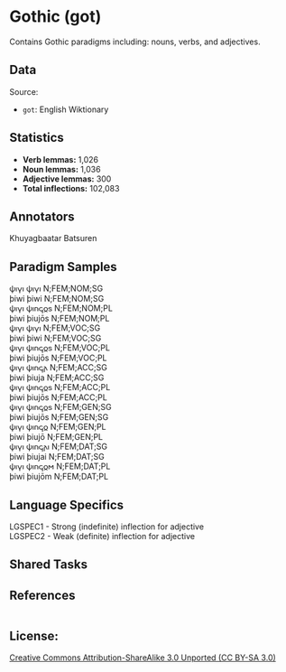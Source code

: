 # Gothic (got)

Contains Gothic paradigms including: nouns, verbs, and adjectives. 


## Data

Source:
- `got`: English Wiktionary

## Statistics

- **Verb lemmas:** 1,026
- **Noun lemmas:** 1,036
- **Adjective lemmas:** 300
- **Total inflections:** 102,083

## Annotators

Khuyagbaatar Batsuren

## Paradigm Samples
𐌸𐌹𐍅𐌹	𐌸𐌹𐍅𐌹	N;FEM;NOM;SG <br />
þiwi	þiwi	N;FEM;NOM;SG <br />
𐌸𐌹𐍅𐌹	𐌸𐌹𐌿𐌾𐍉𐍃	N;FEM;NOM;PL <br />
þiwi	þiujōs	N;FEM;NOM;PL <br />
𐌸𐌹𐍅𐌹	𐌸𐌹𐍅𐌹	N;FEM;VOC;SG <br />
þiwi	þiwi	N;FEM;VOC;SG <br />
𐌸𐌹𐍅𐌹	𐌸𐌹𐌿𐌾𐍉𐍃	N;FEM;VOC;PL <br />
þiwi	þiujōs	N;FEM;VOC;PL <br />
𐌸𐌹𐍅𐌹	𐌸𐌹𐌿𐌾𐌰	N;FEM;ACC;SG <br />
þiwi	þiuja	N;FEM;ACC;SG <br />
𐌸𐌹𐍅𐌹	𐌸𐌹𐌿𐌾𐍉𐍃	N;FEM;ACC;PL <br />
þiwi	þiujōs	N;FEM;ACC;PL <br />
𐌸𐌹𐍅𐌹	𐌸𐌹𐌿𐌾𐍉𐍃	N;FEM;GEN;SG <br />
þiwi	þiujōs	N;FEM;GEN;SG <br />
𐌸𐌹𐍅𐌹	𐌸𐌹𐌿𐌾𐍉	N;FEM;GEN;PL <br />
þiwi	þiujō	N;FEM;GEN;PL <br />
𐌸𐌹𐍅𐌹	𐌸𐌹𐌿𐌾𐌰𐌹	N;FEM;DAT;SG <br />
þiwi	þiujai	N;FEM;DAT;SG <br />
𐌸𐌹𐍅𐌹	𐌸𐌹𐌿𐌾𐍉𐌼	N;FEM;DAT;PL <br />
þiwi	þiujōm	N;FEM;DAT;PL <br />

## Language Specifics
LGSPEC1 - Strong (indefinite) inflection for adjective <br />
LGSPEC2 - Weak (definite) inflection for adjective <br />

## Shared Tasks


## References
```

```

## License: 
 [Creative Commons Attribution-ShareAlike 3.0 Unported (CC BY-SA 3.0)](https://creativecommons.org/licenses/by-sa/3.0/)

